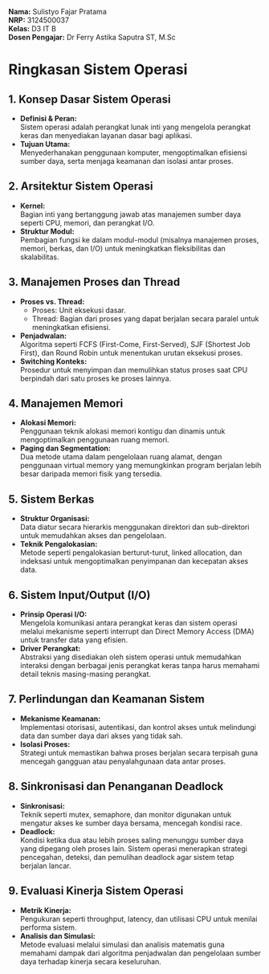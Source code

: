**Nama:** Sulistyo Fajar Pratama  
**NRP:** 3124500037  
**Kelas:** D3 IT B    
**Dosen Pengajar:** Dr Ferry Astika Saputra ST, M.Sc

# Ringkasan Sistem Operasi

## 1. Konsep Dasar Sistem Operasi
- **Definisi & Peran:**  
  Sistem operasi adalah perangkat lunak inti yang mengelola perangkat keras dan menyediakan layanan dasar bagi aplikasi.
- **Tujuan Utama:**  
  Menyederhanakan penggunaan komputer, mengoptimalkan efisiensi sumber daya, serta menjaga keamanan dan isolasi antar proses.

## 2. Arsitektur Sistem Operasi
- **Kernel:**  
  Bagian inti yang bertanggung jawab atas manajemen sumber daya seperti CPU, memori, dan perangkat I/O.
- **Struktur Modul:**  
  Pembagian fungsi ke dalam modul-modul (misalnya manajemen proses, memori, berkas, dan I/O) untuk meningkatkan fleksibilitas dan skalabilitas.

## 3. Manajemen Proses dan Thread
- **Proses vs. Thread:**  
  - Proses: Unit eksekusi dasar.  
  - Thread: Bagian dari proses yang dapat berjalan secara paralel untuk meningkatkan efisiensi.
- **Penjadwalan:**  
  Algoritma seperti FCFS (First-Come, First-Served), SJF (Shortest Job First), dan Round Robin untuk menentukan urutan eksekusi proses.
- **Switching Konteks:**  
  Prosedur untuk menyimpan dan memulihkan status proses saat CPU berpindah dari satu proses ke proses lainnya.

## 4. Manajemen Memori
- **Alokasi Memori:**  
  Penggunaan teknik alokasi memori kontigu dan dinamis untuk mengoptimalkan penggunaan ruang memori.
- **Paging dan Segmentation:**  
  Dua metode utama dalam pengelolaan ruang alamat, dengan penggunaan virtual memory yang memungkinkan program berjalan lebih besar daripada memori fisik yang tersedia.

## 5. Sistem Berkas
- **Struktur Organisasi:**  
  Data diatur secara hierarkis menggunakan direktori dan sub-direktori untuk memudahkan akses dan pengelolaan.
- **Teknik Pengalokasian:**  
  Metode seperti pengalokasian berturut-turut, linked allocation, dan indeksasi untuk mengoptimalkan penyimpanan dan kecepatan akses data.

## 6. Sistem Input/Output (I/O)
- **Prinsip Operasi I/O:**  
  Mengelola komunikasi antara perangkat keras dan sistem operasi melalui mekanisme seperti interrupt dan Direct Memory Access (DMA) untuk transfer data yang efisien.
- **Driver Perangkat:**  
  Abstraksi yang disediakan oleh sistem operasi untuk memudahkan interaksi dengan berbagai jenis perangkat keras tanpa harus memahami detail teknis masing-masing perangkat.

## 7. Perlindungan dan Keamanan Sistem
- **Mekanisme Keamanan:**  
  Implementasi otorisasi, autentikasi, dan kontrol akses untuk melindungi data dan sumber daya dari akses yang tidak sah.
- **Isolasi Proses:**  
  Strategi untuk memastikan bahwa proses berjalan secara terpisah guna mencegah gangguan atau penyalahgunaan data antar proses.

## 8. Sinkronisasi dan Penanganan Deadlock
- **Sinkronisasi:**  
  Teknik seperti mutex, semaphore, dan monitor digunakan untuk mengatur akses ke sumber daya bersama, mencegah kondisi race.
- **Deadlock:**  
  Kondisi ketika dua atau lebih proses saling menunggu sumber daya yang dipegang oleh proses lain. Sistem operasi menerapkan strategi pencegahan, deteksi, dan pemulihan deadlock agar sistem tetap berjalan lancar.

## 9. Evaluasi Kinerja Sistem Operasi
- **Metrik Kinerja:**  
  Pengukuran seperti throughput, latency, dan utilisasi CPU untuk menilai performa sistem.
- **Analisis dan Simulasi:**  
  Metode evaluasi melalui simulasi dan analisis matematis guna memahami dampak dari algoritma penjadwalan dan pengelolaan sumber daya terhadap kinerja secara keseluruhan.
